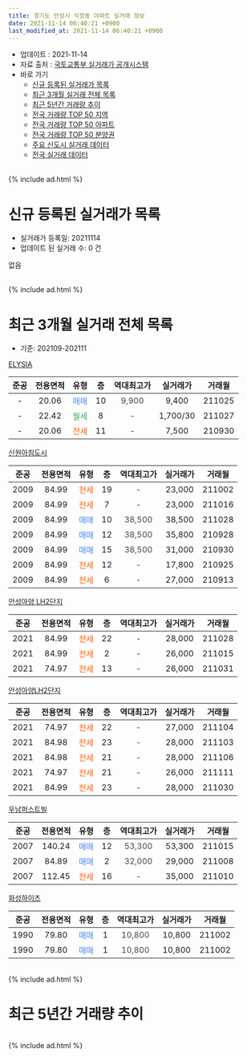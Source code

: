 ```yaml
---
title: 경기도 안성시 석정동 아파트 실거래 정보
date: 2021-11-14 06:40:21 +0900
last_modified_at: 2021-11-14 06:40:21 +0900
---
```


* 업데이트 : 2021-11-14
* 자료 출처 : [국토교통부 실거래가 공개시스템](http://rt.molit.go.kr)
* 바로 가기
    * [신규 등록된 실거래가 목록](#신규-등록된-실거래가-목록)
    * [최근 3개월 실거래 전체 목록](#최근-3개월-실거래-전체-목록)
    * [최근 5년간 거래량 추이](#최근-5년간-거래량-추이)
    * [전국 거래량 TOP 50 지역](https://inasie.github.io/apt-trade-info/최근-3개월-전국에서-가장-거래가-많이-발생한-지역)
    * [전국 거래량 TOP 50 아파트](https://inasie.github.io/apt-trade-info/최근-3개월-전국에서-가장-거래가-많이-발생한-아파트)
    * [전국 거래량 TOP 50 분양권](https://inasie.github.io/apt-trade-info/최근-3개월-전국에서-가장-거래가-많이-발생한-분양권)
    * [주요 신도시 실거래 데이터](https://inasie.github.io/apt-trade-info/주요-신도시)
    * [전국 실거래 데이터](https://inasie.github.io/apt-trade-info/전국)
<br>
{% include ad.html %}
<br>

# 신규 등록된 실거래가 목록
* 실거래가 등록일: 20211114
* 업데이트 된 실거래 수: 0 건

없음

<br>
{% include ad.html %}
<br>

# 최근 3개월 실거래 전체 목록
* 기준: 202109-202111


[ELYSIA](https://search.naver.com/search.naver?query=%EA%B2%BD%EA%B8%B0%EB%8F%84+%EC%95%88%EC%84%B1%EC%8B%9C+%EC%84%9D%EC%A0%95%EB%8F%99+ELYSIA)

|준공|전용면적|유형|층|역대최고가|실거래가|거래월|
|:---:|:---:|:---:|:---:|:---:|:---:|:---:|
|-|20.06|<span style="color:#4285f3">매매</span>|10|<span style="color:#444444">9,900</span>|9,400|211025|
|-|22.42|<span style="color:#34a853">월세</span>|8|<span style="color:#444444">-</span>|1,700/30|211027|
|-|20.06|<span style="color:#ff5a00">전세</span>|11|<span style="color:#444444">-</span>|7,500|210930|

[신원아침도시](https://search.naver.com/search.naver?query=%EA%B2%BD%EA%B8%B0%EB%8F%84+%EC%95%88%EC%84%B1%EC%8B%9C+%EC%84%9D%EC%A0%95%EB%8F%99+%EC%8B%A0%EC%9B%90%EC%95%84%EC%B9%A8%EB%8F%84%EC%8B%9C)

|준공|전용면적|유형|층|역대최고가|실거래가|거래월|
|:---:|:---:|:---:|:---:|:---:|:---:|:---:|
|2009|84.99|<span style="color:#ff5a00">전세</span>|19|<span style="color:#444444">-</span>|23,000|211002|
|2009|84.99|<span style="color:#ff5a00">전세</span>|7|<span style="color:#444444">-</span>|23,000|211016|
|2009|84.99|<span style="color:#4285f3">매매</span>|10|<span style="color:#444444">38,500</span>|38,500|211028|
|2009|84.99|<span style="color:#4285f3">매매</span>|12|<span style="color:#444444">38,500</span>|35,800|210928|
|2009|84.99|<span style="color:#4285f3">매매</span>|15|<span style="color:#444444">38,500</span>|31,000|210930|
|2009|84.99|<span style="color:#ff5a00">전세</span>|12|<span style="color:#444444">-</span>|17,800|210925|
|2009|84.99|<span style="color:#ff5a00">전세</span>|6|<span style="color:#444444">-</span>|27,000|210913|

[안성아양 LH2단지](https://search.naver.com/search.naver?query=%EA%B2%BD%EA%B8%B0%EB%8F%84+%EC%95%88%EC%84%B1%EC%8B%9C+%EC%84%9D%EC%A0%95%EB%8F%99+%EC%95%88%EC%84%B1%EC%95%84%EC%96%91+LH2%EB%8B%A8%EC%A7%80)

|준공|전용면적|유형|층|역대최고가|실거래가|거래월|
|:---:|:---:|:---:|:---:|:---:|:---:|:---:|
|2021|84.99|<span style="color:#ff5a00">전세</span>|22|<span style="color:#444444">-</span>|28,000|211028|
|2021|84.99|<span style="color:#ff5a00">전세</span>|2|<span style="color:#444444">-</span>|26,000|211015|
|2021|74.97|<span style="color:#ff5a00">전세</span>|13|<span style="color:#444444">-</span>|26,000|211031|

[안성아양LH2단지](https://search.naver.com/search.naver?query=%EA%B2%BD%EA%B8%B0%EB%8F%84+%EC%95%88%EC%84%B1%EC%8B%9C+%EC%84%9D%EC%A0%95%EB%8F%99+%EC%95%88%EC%84%B1%EC%95%84%EC%96%91LH2%EB%8B%A8%EC%A7%80)

|준공|전용면적|유형|층|역대최고가|실거래가|거래월|
|:---:|:---:|:---:|:---:|:---:|:---:|:---:|
|2021|74.97|<span style="color:#ff5a00">전세</span>|22|<span style="color:#444444">-</span>|27,000|211104|
|2021|84.98|<span style="color:#ff5a00">전세</span>|23|<span style="color:#444444">-</span>|28,000|211103|
|2021|84.98|<span style="color:#ff5a00">전세</span>|21|<span style="color:#444444">-</span>|28,000|211106|
|2021|74.97|<span style="color:#ff5a00">전세</span>|21|<span style="color:#444444">-</span>|26,000|211111|
|2021|84.99|<span style="color:#ff5a00">전세</span>|23|<span style="color:#444444">-</span>|28,000|211030|

[우남퍼스트빌](https://search.naver.com/search.naver?query=%EA%B2%BD%EA%B8%B0%EB%8F%84+%EC%95%88%EC%84%B1%EC%8B%9C+%EC%84%9D%EC%A0%95%EB%8F%99+%EC%9A%B0%EB%82%A8%ED%8D%BC%EC%8A%A4%ED%8A%B8%EB%B9%8C)

|준공|전용면적|유형|층|역대최고가|실거래가|거래월|
|:---:|:---:|:---:|:---:|:---:|:---:|:---:|
|2007|140.24|<span style="color:#4285f3">매매</span>|12|<span style="color:#444444">53,300</span>|53,300|211015|
|2007|84.89|<span style="color:#4285f3">매매</span>|2|<span style="color:#444444">32,000</span>|29,000|211008|
|2007|112.45|<span style="color:#ff5a00">전세</span>|16|<span style="color:#444444">-</span>|35,000|211010|

[화성하이츠](https://search.naver.com/search.naver?query=%EA%B2%BD%EA%B8%B0%EB%8F%84+%EC%95%88%EC%84%B1%EC%8B%9C+%EC%84%9D%EC%A0%95%EB%8F%99+%ED%99%94%EC%84%B1%ED%95%98%EC%9D%B4%EC%B8%A0)

|준공|전용면적|유형|층|역대최고가|실거래가|거래월|
|:---:|:---:|:---:|:---:|:---:|:---:|:---:|
|1990|79.80|<span style="color:#4285f3">매매</span>|1|<span style="color:#444444">10,800</span>|10,800|211002|
|1990|79.80|<span style="color:#4285f3">매매</span>|1|<span style="color:#444444">10,800</span>|10,800|211002|


<br>
{% include ad.html %}
<br>

# 최근 5년간 거래량 추이


<div style="width:100%;">
    <canvas id="deal_progress" height="200"></canvas>
</div>

<script>
new Chart(document.getElementById("deal_progress"), {
    type: 'line',
    data: {
        labels: ['201611','201612','201701','201702','201703','201704','201705','201706','201707','201708','201709','201710','201711','201712','201801','201802','201803','201804','201805','201806','201807','201808','201809','201810','201811','201812','201901','201902','201903','201904','201905','201906','201907','201908','201909','201910','201911','201912','202001','202002','202003','202004','202005','202006','202007','202008','202009','202010','202011','202012','202101','202102','202103','202104','202105','202106','202107','202108','202109','202110','202111'],
        datasets: [{
            label: '매매',
            pointRadius: 1,
            data: [2, 1, 3, 4, 4, 3, 1, 0, 2, 0, 3, 1, 0, 1, 1, 3, 3, 2, 3, 5, 3, 4, 2, 2, 3, 0, 4, 3, 3, 5, 3, 4, 6, 5, 6, 4, 7, 8, 4, 8, 4, 6, 4, 6, 4, 2, 4, 5, 6, 11, 8, 6, 11, 6, 16, 10, 9, 6, 2, 6, 0],
            borderColor: "rgba(255, 201, 14, 1)",
            backgroundColor: "rgba(255, 201, 14, 0.5)",
            fill: false,
            lineTension: 0
        },{
            label: '전월세',
            pointRadius: 1,
            data: [2, 0, 1, 0, 2, 3, 0, 1, 2, 1, 1, 0, 1, 0, 7, 5, 6, 4, 5, 6, 1, 1, 1, 3, 3, 2, 5, 3, 3, 3, 1, 4, 0, 9, 12, 8, 11, 6, 8, 6, 0, 0, 4, 4, 6, 2, 3, 3, 2, 3, 5, 3, 2, 2, 4, 3, 2, 2, 3, 8, 4],
            borderColor: "rgba(0, 141, 185, 1)",
            backgroundColor: "rgba(0, 141, 185, 0.5)",
            fill: false,
            lineTension: 0
        }
        ]
    },
    options: {
        responsive: true,
        title: {
            display: false
        },
        tooltips: {
            mode: 'index',
            intersect: false
        },
        hover: {
            mode: 'nearest',
            intersect: true
        },
        scales: {
            xAxes: [{
                display: true,
                scaleLabel: {
                    display: true,
                    labelString: '년/월'
                }
            }],
            yAxes: [{
                display: true,
                ticks: {
                    suggestedMin: 0,
                },
                scaleLabel: {
                    display: true,
                    labelString: '실거래 수'
                }
            }]
        }
    }
});

</script>


<br>
{% include ad.html %}
<br>

